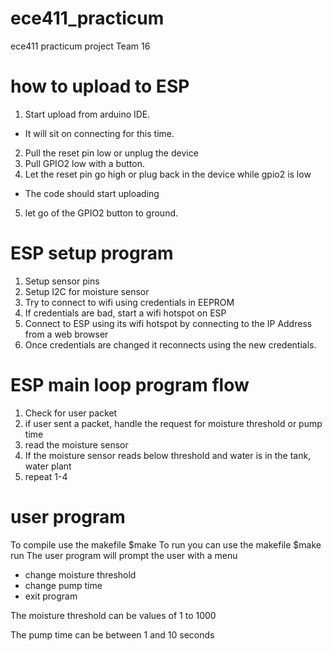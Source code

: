 # ece411_practicum
ece411 practicum project Team 16

# how to upload to ESP
1. Start upload from arduino IDE.
  - It will sit on connecting for this time.
2. Pull the reset pin low or unplug the device
3. Pull GPIO2 low with a button.
4. Let the reset pin go high or plug back in the device while gpio2 is low
  - The code should start uploading
5. let go of the GPIO2 button to ground.

# ESP setup program
1. Setup sensor pins
2. Setup I2C for moisture sensor
3. Try to connect to wifi using credentials in EEPROM
4. If credentials are bad, start a wifi hotspot on ESP
5. Connect to ESP using its wifi hotspot by connecting to the IP Address from a web browser
6. Once credentials are changed it reconnects using the new credentials.

# ESP main loop program flow
1. Check for user packet
2. if user sent a packet, handle the request for moisture threshold or pump time
3. read the moisture sensor
4. If the moisture sensor reads below threshold and water is in the tank, water plant
5. repeat 1-4

# user program
To compile use the makefile $make
To run you can use the makefile $make run
The user program will prompt the user with a menu
  - change moisture threshold
  - change pump time
  - exit program
  
The moisture threshold can be values of 1 to 1000

The pump time can be between 1 and 10 seconds

